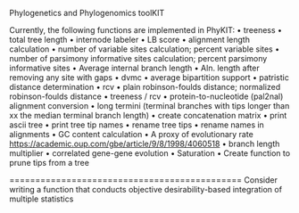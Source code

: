 Phylogenetics and Phylogenomics toolKIT

Currently, the following functions are implemented in PhyKIT:
• treeness
• total tree length
• internode labeler
• LB score
• alignment length calculation
• number of variable sites calculation; percent variable sites
• number of parsimony informative sites calculation; percent parsimony informative sites
• Average internal branch length
• Aln. length after removing any site with gaps
• dvmc
• average bipartition support
• patristic distance determination
• rcv
• plain robinson-foulds distance; normalized robinson-foulds distance
• treeness / rcv
• protein-to-nucleotide (pal2nal) alignment conversion
• long termini (terminal branches with tips longer than xx the median terminal branch length)
• create concatenation matrix
• print ascii tree
• print tree tip names
• rename tree tips
• rename names in alignments
• GC content calculation
• A proxy of evolutionary rate https://academic.oup.com/gbe/article/9/8/1998/4060518
• branch length multiplier
• correlated gene-gene evolution
• Saturation
• Create function to prune tips from a tree

=============================================
Consider writing a function that conducts objective desirability-based integration of multiple statistics